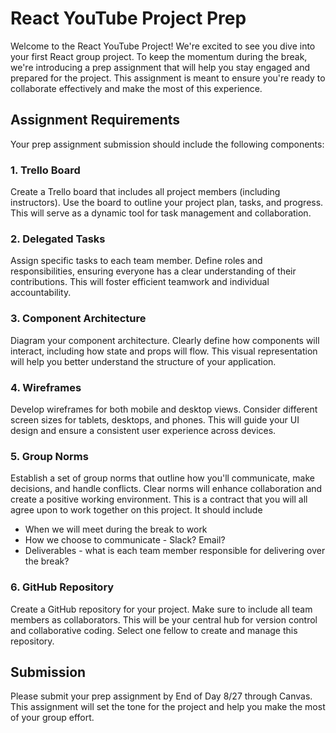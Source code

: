 # React YouTube Project Prep 


Welcome to the React YouTube Project! We're excited to see you dive into your first React group project. 
To keep the momentum during the break, we're introducing a prep assignment that will help you stay engaged and prepared for the project. This assignment is meant to ensure you're ready to collaborate effectively and make the most of this experience.

## Assignment Requirements

Your prep assignment submission should include the following components:

### 1. Trello Board
Create a Trello board that includes all project members (including instructors). Use the board to outline your project plan, tasks, and progress. This will serve as a dynamic tool for task management and collaboration.



### 2. Delegated Tasks
Assign specific tasks to each team member. Define roles and responsibilities, ensuring everyone has a clear understanding of their contributions. This will foster efficient teamwork and individual accountability.

### 3. Component Architecture
Diagram your component architecture. Clearly define how components will interact, including how state and props will flow. This visual representation will help you better understand the structure of your application.

### 4. Wireframes
Develop wireframes for both mobile and desktop views. Consider different screen sizes for tablets, desktops, and phones. This will guide your UI design and ensure a consistent user experience across devices.

### 5. Group Norms
Establish a set of group norms that outline how you'll communicate, make decisions, and handle conflicts. Clear norms will enhance collaboration and create a positive working environment.  This is a contract that you will all agree upon to work together on this project.  It should include

* When we will meet during the break to work 
* How we choose to communicate - Slack? Email?
* Deliverables - what is each team member responsible for delivering over the break?

### 6. GitHub Repository
Create a GitHub repository for your project. Make sure to include all team members as collaborators. This will be your central hub for version control and collaborative coding.  Select one fellow to create and manage this repository.  


## Submission

Please submit your prep assignment by End of Day 8/27 through Canvas. This assignment will set the tone for the project and help you make the most of your group effort.



